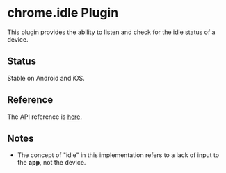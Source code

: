 # chrome.idle Plugin

This plugin provides the ability to listen and check for the idle status of a device.

## Status

Stable on Android and iOS.

## Reference

The API reference is [here](http://developer.chrome.com/apps/idle.html).

## Notes

* The concept of "idle" in this implementation refers to a lack of input to the **app**, not the device.

